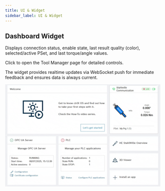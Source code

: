 ```yaml
---
title: UI & Widget
sidebar_label: UI & Widget
---
```


## Dashboard Widget
Displays connection status, enable state, last result quality (color), selected/active PSet, and last torque/angle values.

Click to open the Tool Manager page for detailed controls.

The widget provides realtime updates via WebSocket push for immediate feedback and ensures data is always current.


![Widget Showcase](../../static/img/SW766/Widget_ShowCase.gif)
<!-- `/img/user-guide/tool-manager-page.png` – Tool Manager with PSet selection & results. -->

